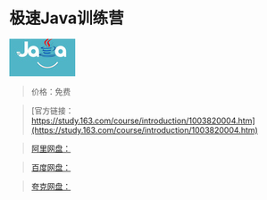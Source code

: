 # 极速Java训练营

![img](../../../assets/study163/free/6632071619817869329.jpg)

> 价格：免费

> [官方链接：https://study.163.com/course/introduction/1003820004.htm](https://study.163.com/course/introduction/1003820004.htm)

> [阿里网盘：]()

> [百度网盘：]()

> [夸克网盘：]()
